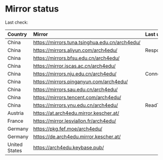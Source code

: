 <script src="./time.js"></script>
# Mirror status
Last check: <script type="text/javascript">localize(1666395174.245576);</script>

|Country|Mirror|Last update|
|:------|:-----|:----------|
|China|https://mirrors.tuna.tsinghua.edu.cn/arch4edu/|<script type="text/javascript">localize(1666378247);</script>|
|China|https://mirrors.aliyun.com/arch4edu/|Response 404|
|China|https://mirrors.bfsu.edu.cn/arch4edu/|<script type="text/javascript">localize(1666378247);</script>|
|China|https://mirror.iscas.ac.cn/arch4edu/|<script type="text/javascript">localize(1666378247);</script>|
|China|https://mirrors.nju.edu.cn/arch4edu/|ConnectTimeout|
|China|https://mirrors.pinganyun.com/arch4edu/|<script type="text/javascript">localize(1666335550);</script>|
|China|https://mirrors.sau.edu.cn/arch4edu/|<script type="text/javascript">localize(1650446957);</script>|
|China|https://mirrors.tencent.com/arch4edu/|<script type="text/javascript">localize(1666335550);</script>|
|China|https://mirrors.ynu.edu.cn/arch4edu/|ReadTimeout|
|Austria|https://at.arch4edu.mirror.kescher.at/|<script type="text/javascript">localize(1666378247);</script>|
|France|https://mirror.lesviallon.fr/arch4edu/|<script type="text/javascript">localize(1666378247);</script>|
|Germany|https://pkg.fef.moe/arch4edu/|<script type="text/javascript">localize(1666378247);</script>|
|Germany|https://de.arch4edu.mirror.kescher.at/|<script type="text/javascript">localize(1666378247);</script>|
|United States|https://arch4edu.keybase.pub/|<script type="text/javascript">localize(1666335550);</script>|

<script src="./tablefilter/tablefilter.js"></script>
<script src="./table.js"></script>